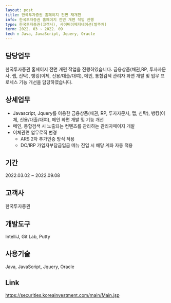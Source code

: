 ```yaml
---
layout: post
title: 한국투자증권 홈페이지 전면 재개편
info: 한국투자증권 홈페이지 전면 개편 작업 진행
type: 한국투자증권(고객사), 사이버이메지네이션(발주처)
term: 2022. 03 ~ 2022. 09
tech : Java, JavaScript, Jquery, Oracle
---
```


## 담당업무
한국투자증권 홈페이지 전면 개편 작업을 진행하였습니다. 금융상품(채권,RP, 투자자문사, 랩, 신탁), 뱅킹(이체, 신용/대출/대여), 메인, 통합검색 관리자 화면 개발 및 업무 프로세스 기능 개선을 담당하였습니다.

## 상세업무
- Javascript, Jquery를 이용한 금융상품(채권, RP, 투자자문사, 랩, 신탁), 뱅킹(이체, 신용/대출/대여), 메인 화면 개발 및 기능 개선
- 메인, 통합검색 시 노출되는 컨텐츠를 관리하는 관리자페이지 개발
- 이체관련 업무로직 변경
  - ARS 2차 추가인증 방식 적용 
  - DC/IRP 가입자부담금입금 메뉴 진입 시 해당 계좌 자동 적용

## 기간
2022.03.02 ~ 2022.09.08

## 고객사
한국투자증권

## 개발도구
IntelliJ, Git Lab, Putty

## 사용기술
Java, JavaScript, Jquery, Oracle

## Link
<a href="https://securities.koreainvestment.com/main/Main.jsp" target="_blank" rel="noreferrer noopener">https://securities.koreainvestment.com/main/Main.jsp</a>